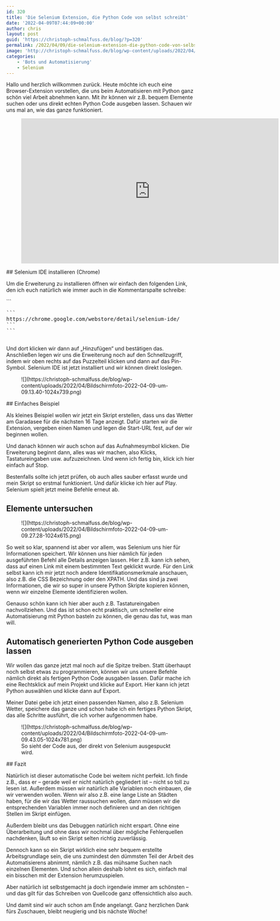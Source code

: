 ```yaml
---
id: 320
title: 'Die Selenium Extension, die Python Code von selbst schreibt'
date: '2022-04-09T07:44:09+00:00'
author: chris
layout: post
guid: 'https://christoph-schmalfuss.de/blog/?p=320'
permalink: /2022/04/09/die-selenium-extension-die-python-code-von-selbst-schreibt/
image: 'http://christoph-schmalfuss.de/blog/wp-content/uploads/2022/04/Thumbnail-Selinium-Automoatschi.jpg'
categories:
    - 'Bots und Automatisierung'
    - Selenium
---
```


Hallo und herzlich willkommen zurück. Heute möchte ich euch eine Browser-Extension vorstellen, die uns beim Automatisieren mit Python ganz schön viel Arbeit abnehmen kann. Mit ihr können wir z.B. bequem Elemente suchen oder uns direkt echten Python Code ausgeben lassen. Schauen wir uns mal an, wie das ganze funktioniert.

<figure class="wp-block-embed is-type-video is-provider-youtube wp-block-embed-youtube wp-embed-aspect-16-9 wp-has-aspect-ratio"><div class="wp-block-embed__wrapper"><iframe allow="accelerometer; autoplay; clipboard-write; encrypted-media; gyroscope; picture-in-picture" allowfullscreen="" frameborder="0" height="387" loading="lazy" src="https://www.youtube.com/embed/a0xmZVt1DoE?feature=oembed" title="Eine Browser-Erweiterung, die Python Code von selbst schreibt! ✨ | Automatisierung Tutorial Deutsch" width="688"></iframe></div></figure>## Selenium IDE installieren (Chrome)

Um die Erweiterung zu installieren öffnen wir einfach den folgenden Link, den ich euch natürlich wie immer auch in die Kommentarspalte schreibe:

<div class="hcb_wrap">```
<pre class="prism line-numbers lang-plain">```
https://chrome.google.com/webstore/detail/selenium-ide/
```
```

</div>Und dort klicken wir dann auf „Hinzufügen“ und bestätigen das. Anschließen legen wir uns die Erweiterung noch auf den Schnellzugriff, indem wir oben rechts auf das Puzzelteil klicken und dann auf das Pin-Symbol. Selenium IDE ist jetzt installiert und wir können direkt loslegen.

<figure class="wp-block-image size-large">![](https://christoph-schmalfuss.de/blog/wp-content/uploads/2022/04/Bildschirmfoto-2022-04-09-um-09.13.40-1024x739.png)</figure>## Einfaches Beispiel

Als kleines Beispiel wollen wir jetzt ein Skript erstellen, dass uns das Wetter am Garadasee für die nächsten 16 Tage anzeigt. Dafür starten wir die Extension, vergeben einen Namen und legen die Start-URL fest, auf der wir beginnen wollen.

Und danach können wir auch schon auf das Aufnahmesymbol klicken. Die Erweiterung beginnt dann, alles was wir machen, also Klicks, Tastatureingaben usw. aufzuzeichnen. Und wenn ich fertig bin, klick ich hier einfach auf Stop.

Bestenfalls sollte ich jetzt prüfen, ob auch alles sauber erfasst wurde und mein Skript so erstmal funktioniert. Und dafür klicke ich hier auf Play. Selenium spielt jetzt meine Befehle erneut ab.

## Elemente untersuchen

<figure class="wp-block-image size-large">![](https://christoph-schmalfuss.de/blog/wp-content/uploads/2022/04/Bildschirmfoto-2022-04-09-um-09.27.28-1024x615.png)</figure>So weit so klar, spannend ist aber vor allem, was Selenium uns hier für Informationen speichert. Wir können uns hier nämlich für jeden ausgeführten Befehl alle Details anzeigen lassen. Hier z.B. kann ich sehen, dass auf einen Link mit einem bestimmten Text geklickt wurde. Für den Link selbst kann ich mir jetzt noch andere Identifikationsmerkmale anschauen, also z.B. die CSS Bezeichnung oder den XPATH. Und das sind ja zwei Informationen, die wir so super in unsere Python Skripte kopieren können, wenn wir einzelne Elemente identifizieren wollen.

Genauso schön kann ich hier aber auch z.B. Tastatureingaben nachvollziehen. Und das ist schon echt praktisch, um schneller eine Automatisierung mit Python basteln zu können, die genau das tut, was man will.

## Automatisch generierten Python Code ausgeben lassen

Wir wollen das ganze jetzt mal noch auf die Spitze treiben. Statt überhaupt noch selbst etwas zu programmieren, können wir uns unsere Befehle nämlich direkt als fertigen Python Code ausgaben lassen. Dafür mache ich eine Rechtsklick auf mein Projekt und klicke auf Export. Hier kann ich jetzt Python auswählen und klicke dann auf Export.

Meiner Datei gebe ich jetzt einen passenden Namen, also z.B. Selenium Wetter, speichere das ganze und schon habe ich ein fertiges Python Skript, das alle Schritte ausführt, die ich vorher aufgenommen habe.

<figure class="wp-block-image size-large">![](https://christoph-schmalfuss.de/blog/wp-content/uploads/2022/04/Bildschirmfoto-2022-04-09-um-09.43.05-1024x781.png)<figcaption>So sieht der Code aus, der direkt von Selenium ausgespuckt wird.</figcaption></figure>## Fazit

Natürlich ist dieser automatische Code bei weitem nicht perfekt. Ich finde z.B., dass er – gerade weil er nicht natürlich gegliedert ist – nicht so toll zu lesen ist. Außerdem müssen wir natürlich alle Variablen noch einbauen, die wir verwenden wollen. Wenn wir also z.B. eine lange Liste an Städten haben, für die wir das Wetter raussuchen wollen, dann müssen wir die entsprechenden Variablen immer noch definieren und an den richtigen Stellen im Skript einfügen.

Außerdem bleibt uns das Debuggen natürlich nicht erspart. Ohne eine Überarbeitung und ohne dass wir nochmal über mögliche Fehlerquellen nachdenken, läuft so ein Skript selten richtig zuverlässig.

Dennoch kann so ein Skript wirklich eine sehr bequem erstellte Arbeitsgrundlage sein, die uns zumindest den dümmsten Teil der Arbeit des Automatisierens abnimmt, nämlich z.B. das mühsame Suchen nach einzelnen Elementen. Und schon allein deshalb lohnt es sich, einfach mal ein bisschen mit der Extension herumzuspielen.

Aber natürlich ist selbstgemacht ja doch irgendwie immer am schönsten – und das gilt für das Schreiben von Quellcode ganz offensichtlich also auch.

 Und damit sind wir auch schon am Ende angelangt. Ganz herzlichen Dank fürs Zuschauen, bleibt neugierig und bis nächste Woche!